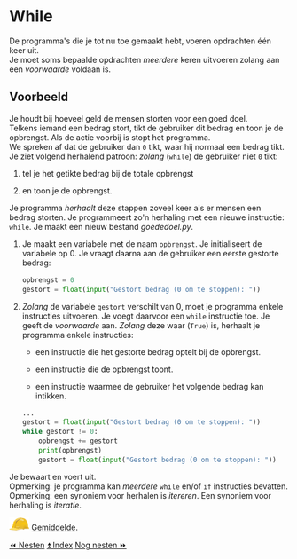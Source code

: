 While
=====

De programma's die je tot nu toe gemaakt hebt, voeren opdrachten één
keer uit.\
Je moet soms bepaalde opdrachten *meerdere* keren uitvoeren zolang aan
een *voorwaarde* voldaan is.

Voorbeeld
---------

Je houdt bij hoeveel geld de mensen storten voor een goed doel.\
Telkens iemand een bedrag stort, tikt de gebruiker dit bedrag en toon je
de opbrengst. Als de actie voorbij is stopt het programma.\
We spreken af dat de gebruiker dan `0` tikt, waar hij normaal een bedrag
tikt.\
Je ziet volgend herhalend patroon: *zolang* (`while`) de gebruiker niet
`0` tikt:

1.  tel je het getikte bedrag bij de totale opbrengst

2.  en toon je de opbrengst.

Je programma *herhaalt* deze stappen zoveel keer als er mensen een
bedrag storten. Je programmeert zo'n herhaling met een nieuwe
instructie: `while`. Je maakt een nieuw bestand
_goededoel.py_.

1.  Je maakt een variabele met de naam `opbrengst`. Je initialiseert de
    variabele op 0. Je vraagt daarna aan de gebruiker een eerste
    gestorte bedrag:
    ```python
    opbrengst = 0
    gestort = float(input("Gestort bedrag (0 om te stoppen): "))
    ```

2.  *Zolang* de variabele `gestort` verschilt van 0, moet je programma
    enkele instructies uitvoeren. Je voegt daarvoor een `while`
    instructie toe. Je geeft de *voorwaarde* aan. *Zolang* deze waar
    (`True`) is, herhaalt je programma enkele instructies:

    -   een instructie die het gestorte bedrag optelt bij de opbrengst.

    -   een instructie die de opbrengst toont.

    -   een instructie waarmee de gebruiker het volgende bedrag kan
        intikken.

    ```python
    ...
    gestort = float(input("Gestort bedrag (0 om te stoppen): "))
    while gestort != 0:
        opbrengst += gestort
        print(opbrengst)
        gestort = float(input("Gestort bedrag (0 om te stoppen): "))
    ```

Je bewaart en voert uit.\
Opmerking: je programma kan *meerdere* `while` en/of `if` instructies
bevatten.\
Opmerking: een synoniem voor herhalen is *itereren*. Een synoniem voor
herhaling is *iteratie*.

![image](images/hardhat.png) [Gemiddelde](/taken/gemiddelde.html).

<a class="btn" href="./15_nesten.html">&#9194; Nesten</a>
<a class="btn" href="./index.html">&#9195; Index</a>
<a class="btn" href="./17_nognesten.html">Nog nesten &#9193;</a>